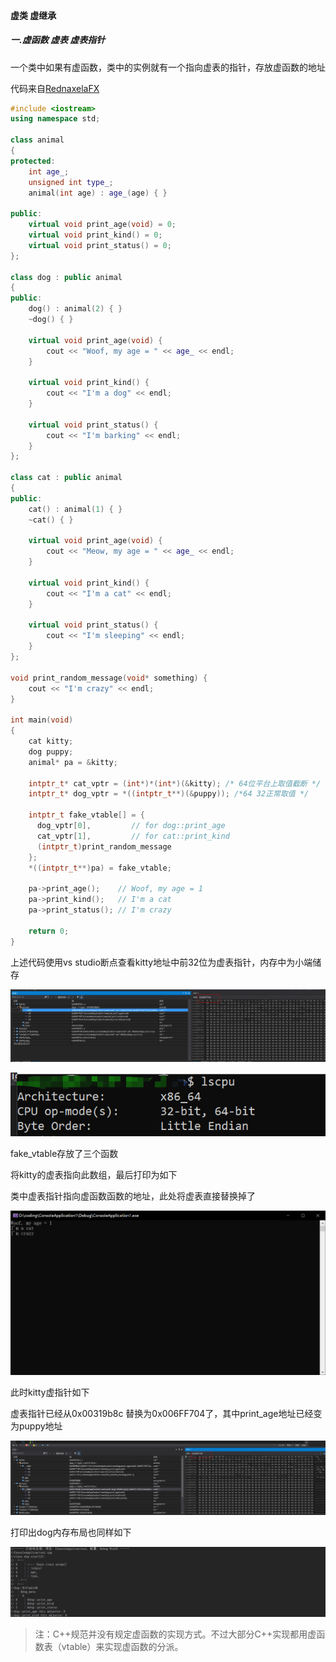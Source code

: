 #### 虚类 虚继承

##### 一.虚函数 虚表 虚表指针

一个类中如果有虚函数，类中的实例就有一个指向虚表的指针，存放虚函数的地址

代码来自[RednaxelaFX](http://www.zhihu.com/question/29256578/answer/43725188)

```c++
#include <iostream>
using namespace std;

class animal
{
protected:
    int age_;
    unsigned int type_;
    animal(int age) : age_(age) { }

public:
    virtual void print_age(void) = 0;
    virtual void print_kind() = 0;
    virtual void print_status() = 0;
};

class dog : public animal
{
public:
    dog() : animal(2) { }
    ~dog() { }

    virtual void print_age(void) {
        cout << "Woof, my age = " << age_ << endl;
    }

    virtual void print_kind() {
        cout << "I'm a dog" << endl;
    }

    virtual void print_status() {
        cout << "I'm barking" << endl;
    }
};

class cat : public animal
{
public:
    cat() : animal(1) { }
    ~cat() { }

    virtual void print_age(void) {
        cout << "Meow, my age = " << age_ << endl;
    }

    virtual void print_kind() {
        cout << "I'm a cat" << endl;
    }

    virtual void print_status() {
        cout << "I'm sleeping" << endl;
    }
};

void print_random_message(void* something) {
    cout << "I'm crazy" << endl;
}

int main(void)
{
    cat kitty;
    dog puppy;
    animal* pa = &kitty;

    intptr_t* cat_vptr = (int*)*(int*)(&kitty); /* 64位平台上取值截断 */
    intptr_t* dog_vptr = *((intptr_t**)(&puppy)); /*64 32正常取值 */

    intptr_t fake_vtable[] = {
      dog_vptr[0],         // for dog::print_age
      cat_vptr[1],         // for cat::print_kind
      (intptr_t)print_random_message
    };
    *((intptr_t**)pa) = fake_vtable;

    pa->print_age();    // Woof, my age = 1
    pa->print_kind();   // I'm a cat
    pa->print_status(); // I'm crazy

    return 0;
}
```

上述代码使用vs studio断点查看kitty地址中前32位为虚表指针，内存中为小端储存

![image-20200618230757242](../pics/image-20200618230757242.png)

![image-20200618231029536](../pics/image-20200618231029536.png)

fake_vtable存放了三个函数

将kitty的虚表指向此数组，最后打印为如下

类中虚表指针指向虚函数函数的地址，此处将虚表直接替换掉了

![image-20200618231335161](../pics/image-20200618231335161.png)

此时kitty虚指针如下

虚表指针已经从0x00319b8c 替换为0x006FF704了，其中print_age地址已经变为puppy地址

![image-20200618232033225](../pics/image-20200618232033225.png)

打印出dog内存布局也同样如下

![image-20200618232501582](../pics/image-20200618232501582.png)

> 注：C++规范并没有规定虚函数的实现方式。不过大部分C++实现都用虚函数表（vtable）来实现虚函数的分派。